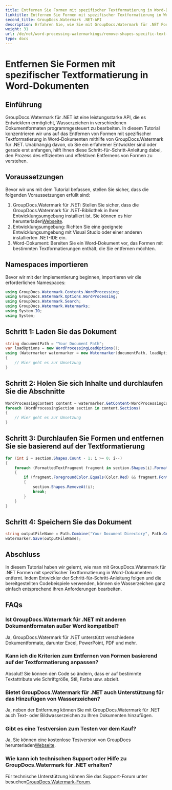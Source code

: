 ```yaml
---
title: Entfernen Sie Formen mit spezifischer Textformatierung in Word-Dokumenten
linktitle: Entfernen Sie Formen mit spezifischer Textformatierung in Word-Dokumenten
second_title: GroupDocs.Watermark .NET-API
description: Erfahren Sie, wie Sie mit GroupDocs.Watermark für .NET Formen mit spezifischer Textformatierung in Word-Dokumenten entfernen. Befolgen Sie unseren Leitfaden zur effizienten Manipulation von Wasserzeichen.
weight: 31
url: /de/net/word-processing-watermarkings/remove-shapes-specific-text-formatting-word-docs/
type: docs
---
```

# Entfernen Sie Formen mit spezifischer Textformatierung in Word-Dokumenten

## Einführung
GroupDocs.Watermark für .NET ist eine leistungsstarke API, die es Entwicklern ermöglicht, Wasserzeichen in verschiedenen Dokumentformaten programmgesteuert zu bearbeiten. In diesem Tutorial konzentrieren wir uns auf das Entfernen von Formen mit spezifischer Textformatierung in Word-Dokumenten mithilfe von GroupDocs.Watermark für .NET. Unabhängig davon, ob Sie ein erfahrener Entwickler sind oder gerade erst anfangen, hilft Ihnen diese Schritt-für-Schritt-Anleitung dabei, den Prozess des effizienten und effektiven Entfernens von Formen zu verstehen.
## Voraussetzungen
Bevor wir uns mit dem Tutorial befassen, stellen Sie sicher, dass die folgenden Voraussetzungen erfüllt sind:
1.  GroupDocs.Watermark für .NET: Stellen Sie sicher, dass die GroupDocs.Watermark für .NET-Bibliothek in Ihrer Entwicklungsumgebung installiert ist. Sie können es hier herunterladen[Webseite](https://releases.groupdocs.com/Watermark/net/).
2. Entwicklungsumgebung: Richten Sie eine geeignete Entwicklungsumgebung mit Visual Studio oder einer anderen installierten .NET-IDE ein.
3. Word-Dokument: Bereiten Sie ein Word-Dokument vor, das Formen mit bestimmten Textformatierungen enthält, die Sie entfernen möchten.

## Namespaces importieren
Bevor wir mit der Implementierung beginnen, importieren wir die erforderlichen Namespaces:
```csharp
using GroupDocs.Watermark.Contents.WordProcessing;
using GroupDocs.Watermark.Options.WordProcessing;
using GroupDocs.Watermark.Search;
using GroupDocs.Watermark.Watermarks;
using System.IO;
using System;
```
## Schritt 1: Laden Sie das Dokument
```csharp
string documentPath = "Your Document Path";
var loadOptions = new WordProcessingLoadOptions();
using (Watermarker watermarker = new Watermarker(documentPath, loadOptions))
{
    // Hier geht es zur Umsetzung
}
```
## Schritt 2: Holen Sie sich Inhalte und durchlaufen Sie die Abschnitte
```csharp
WordProcessingContent content = watermarker.GetContent<WordProcessingContent>();
foreach (WordProcessingSection section in content.Sections)
{
    // Hier geht es zur Umsetzung
}
```
## Schritt 3: Durchlaufen Sie Formen und entfernen Sie sie basierend auf der Textformatierung
```csharp
for (int i = section.Shapes.Count - 1; i >= 0; i--)
{
    foreach (FormattedTextFragment fragment in section.Shapes[i].FormattedTextFragments)
    {
        if (fragment.ForegroundColor.Equals(Color.Red) && fragment.Font.FamilyName == "Arial")
        {
            section.Shapes.RemoveAt(i);
            break;
        }
    }
}
```
## Schritt 4: Speichern Sie das Dokument
```csharp
string outputFileName = Path.Combine("Your Document Directory", Path.GetFileName(documentPath));
watermarker.Save(outputFileName);
```

## Abschluss
In diesem Tutorial haben wir gelernt, wie man mit GroupDocs.Watermark für .NET Formen mit spezifischer Textformatierung in Word-Dokumenten entfernt. Indem Entwickler der Schritt-für-Schritt-Anleitung folgen und die bereitgestellten Codebeispiele verwenden, können sie Wasserzeichen ganz einfach entsprechend ihren Anforderungen bearbeiten.
## FAQs
### Ist GroupDocs.Watermark für .NET mit anderen Dokumentformaten außer Word kompatibel?
Ja, GroupDocs.Watermark für .NET unterstützt verschiedene Dokumentformate, darunter Excel, PowerPoint, PDF und mehr.
### Kann ich die Kriterien zum Entfernen von Formen basierend auf der Textformatierung anpassen?
Absolut! Sie können den Code so ändern, dass er auf bestimmte Textattribute wie Schriftgröße, Stil, Farbe usw. abzielt.
### Bietet GroupDocs.Watermark für .NET auch Unterstützung für das Hinzufügen von Wasserzeichen?
Ja, neben der Entfernung können Sie mit GroupDocs.Watermark für .NET auch Text- oder Bildwasserzeichen zu Ihren Dokumenten hinzufügen.
### Gibt es eine Testversion zum Testen vor dem Kauf?
 Ja, Sie können eine kostenlose Testversion von GroupDocs herunterladen[Webseite](https://releases.groupdocs.com/).
### Wie kann ich technischen Support oder Hilfe zu GroupDocs.Watermark für .NET erhalten?
 Für technische Unterstützung können Sie das Support-Forum unter besuchen[GroupDocs.Watermark-Forum](https://forum.groupdocs.com/c/watermark/19).